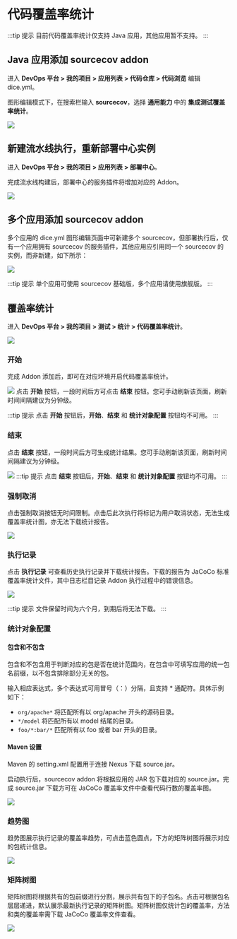 # 代码覆盖率统计

:::tip 提示
目前代码覆盖率统计仅支持 Java 应用，其他应用暂不支持。
:::

## Java 应用添加 sourcecov addon

进入 **DevOps 平台 > 我的项目 > 应用列表 > 代码仓库 > 代码浏览** 编辑 dice.yml。

图形编辑模式下，在搜索栏输入 **sourcecov**，选择 **通用能力** 中的 **集成测试覆盖率统计**。

![](http://terminus-paas.oss-cn-hangzhou.aliyuncs.com/paas-doc/2021/11/09/550b4db1-ed29-4aa6-b0a3-b43bb21d0297.png)

## 新建流水线执行，重新部署中心实例

进入 **DevOps 平台 > 我的项目 > 应用列表 > 部署中心**。

完成流水线构建后，部署中心的服务插件将增加对应的 Addon。

![](http://terminus-paas.oss-cn-hangzhou.aliyuncs.com/paas-doc/2021/11/09/c7c60a6b-888f-4912-a7a5-1a97f65ecc81.png)

## 多个应用添加 sourcecov addon

多个应用的 dice.yml 图形编辑页面中可新建多个 sourcecov，但部署执行后，仅有一个应用拥有 sourcecov 的服务插件，其他应用应引用同一个 sourcecov 的实例，而非新建，如下所示：

![](http://terminus-paas.oss-cn-hangzhou.aliyuncs.com/paas-doc/2021/11/09/65496d7b-a6ac-4787-8d28-63f633b9aec0.png)

:::tip 提示
单个应用可使用 sourcecov 基础版，多个应用请使用旗舰版。
:::

## 覆盖率统计
进入 **DevOps 平台 > 我的项目 > 测试 > 统计 > 代码覆盖率统计**。

![](http://terminus-paas.oss-cn-hangzhou.aliyuncs.com/paas-doc/2021/11/09/7cd2e1f1-2bda-45c6-bc95-0be6098b4249.png)

### 开始
完成 Addon 添加后，即可在对应环境开启代码覆盖率统计。

![](http://terminus-paas.oss-cn-hangzhou.aliyuncs.com/paas-doc/2021/11/09/d4c4dfa2-1873-44ee-8997-eb98f97e2261.png)
点击 **开始** 按钮，一段时间后方可点击 **结束** 按钮。您可手动刷新该页面，刷新时间间隔建议为分钟级。

:::tip 提示
点击 **开始** 按钮后，**开始**、**结束** 和 **统计对象配置** 按钮均不可用。
:::

### 结束

点击 **结束** 按钮，一段时间后方可生成统计结果。您可手动刷新该页面，刷新时间间隔建议为分钟级。

![](http://terminus-paas.oss-cn-hangzhou.aliyuncs.com/paas-doc/2021/11/09/06116819-be86-4e3b-9fd0-e9adda24b7aa.png)
:::tip 提示
点击 **结束** 按钮后，**开始**、**结束** 和 **统计对象配置** 按钮均不可用。
:::

### 强制取消
点击强制取消按钮无时间限制。点击后此次执行将标记为用户取消状态，无法生成覆盖率统计图，亦无法下载统计报告。

![](http://terminus-paas.oss-cn-hangzhou.aliyuncs.com/paas-doc/2021/11/09/be01ec4c-e888-446c-855a-22b29715f9de.png)

### 执行记录

点击 **执行记录** 可查看历史执行记录并下载统计报告。下载的报告为 JaCoCo 标准覆盖率统计文件，其中日志栏目记录 Addon 执行过程中的错误信息。

![](http://terminus-paas.oss-cn-hangzhou.aliyuncs.com/paas-doc/2021/11/09/eecd0bea-8da8-4b6a-a33e-87af6891c654.png)

:::tip 提示
文件保留时间为六个月，到期后将无法下载。
:::

### 统计对象配置

#### 包含和不包含
包含和不包含用于判断对应的包是否在统计范围内，在包含中可填写应用的统一包名前缀，以不包含排除部分无关的包。

输入相应表达式，多个表达式可用冒号（：）分隔，且支持 * 通配符。具体示例如下：

* `org/apache*` 将匹配所有以 org/apache 开头的源码目录。    
* `*/model` 将匹配所有以 model 结尾的目录。    
* `foo/*:bar/*` 匹配所有以 foo 或者 bar 开头的目录。

#### Maven 设置
Maven 的 setting.xml 配置用于连接 Nexus 下载 source.jar。

启动执行后，sourcecov addon 将根据应用的 JAR 包下载对应的 source.jar。完成 source.jar 下载方可在 JaCoCo 覆盖率文件中查看代码行数的覆盖率图。

![](http://terminus-paas.oss-cn-hangzhou.aliyuncs.com/paas-doc/2021/11/09/ab43b556-e912-48ee-9d17-3bb4ca2f3605.png)

### 趋势图

趋势图展示执行记录的覆盖率趋势，可点击蓝色圆点，下方的矩阵树图将展示对应的包统计信息。

![](http://terminus-paas.oss-cn-hangzhou.aliyuncs.com/paas-doc/2021/11/09/8a8d79ea-dc2b-4a85-b4a6-d0340157a46c.png)


### 矩阵树图

矩阵树图将根据共有的包前缀进行分割，展示共有包下的子包名。点击可根据包名层层递进，默认展示最新执行记录的矩阵树图。矩阵树图仅统计包的覆盖率，方法和类的覆盖率需下载 JaCoCo 覆盖率文件查看。

![](http://terminus-paas.oss-cn-hangzhou.aliyuncs.com/paas-doc/2021/11/09/653929d6-cd0b-48ca-98b0-1323da1016e9.png)

